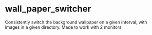 # wall_paper_switcher
Consistently switch the background wallpaper on a given interval, with images in a given directory. Made to work with 2 monitors
